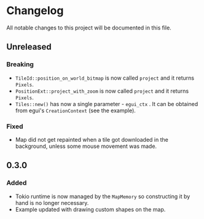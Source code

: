 # Changelog

All notable changes to this project will be documented in this file.

## Unreleased

### Breaking

 * `TileId::position_on_world_bitmap` is now called `project` and it returns `Pixels`.
 * `PositionExt::project_with_zoom` is now called `project` and it returns `Pixels`.
 * `Tiles::new()` has now a single parameter - `egui_ctx` . It can be obtained from egui's
   `CreationContext` (see the example).

### Fixed

 * Map did not get repainted when a tile got downloaded in the background, unless some mouse
   movement was made.

## 0.3.0

### Added

* Tokio runtime is now managed by the `MapMemory` so constructing it by hand is no longer necessary.
* Example updated with drawing custom shapes on the map.
